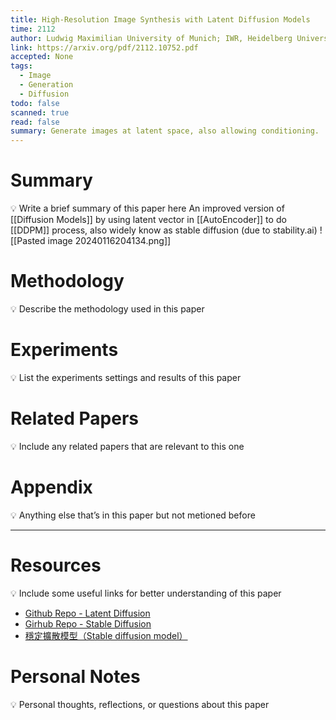 ```yaml
---
title: High-Resolution Image Synthesis with Latent Diffusion Models
time: 2112
author: Ludwig Maximilian University of Munich; IWR, Heidelberg University, Germany; Runway ML
link: https://arxiv.org/pdf/2112.10752.pdf
accepted: None
tags:
  - Image
  - Generation
  - Diffusion
todo: false
scanned: true
read: false
summary: Generate images at latent space, also allowing conditioning.
---
```

# Summary
💡 Write a brief summary of this paper here
An improved version of [[Diffusion Models]] by using latent vector in [[AutoEncoder]] to do [[DDPM]] process, also widely know as stable diffusion (due to stability.ai)
![[Pasted image 20240116204134.png]]
# Methodology
💡 Describe the methodology used in this paper

# Experiments
💡 List the experiments settings and results of this paper

# Related Papers
💡 Include any related papers that are relevant to this one

# Appendix
💡 Anything else that’s in this paper but not metioned before

---
# Resources
💡 Include some useful links for better understanding of this paper
- [Github Repo - Latent Diffusion](https://github.com/CompVis/latent-diffusion)
- [Girhub Repo - Stable Diffusion](https://github.com/CompVis/stable-diffusion)
- [穩定擴散模型（Stable diffusion model）](https://www.zhangzhenhu.com/aigc/%E7%A8%B3%E5%AE%9A%E6%89%A9%E6%95%A3%E6%A8%A1%E5%9E%8B.html)

# Personal Notes
💡 Personal thoughts, reflections, or questions about this paper